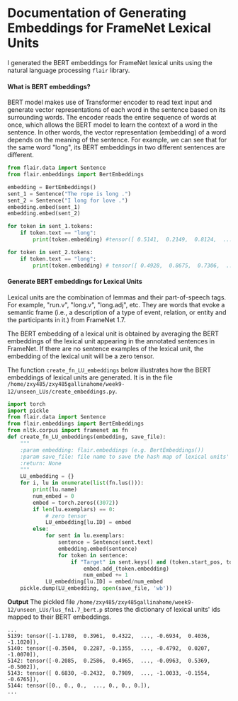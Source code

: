 # Documentation of Generating Embeddings for FrameNet Lexical Units

I generated the BERT embeddings for FrameNet lexical units using the natural language processing `flair` library. 

#### What is BERT embeddings?
BERT model makes use of Transformer encoder to read text input and generate vector representations of each word in the sentence based on its surrounding words. The encoder reads the entire sequence of words at once, which allows the BERT model to learn the context of a word in the sentence. In other words, the vector representation (embedding) of a word depends on the meaning of the sentence. For example, we can see that for the same word "long", its BERT embeddings in two different sentences are different.

```python
from flair.data import Sentence
from flair.embeddings import BertEmbeddings

embedding = BertEmbeddings()
sent_1 = Sentence("The rope is long .")
sent_2 = Sentence("I long for love .")
embedding.embed(sent_1)
embedding.embed(sent_2)

for token in sent_1.tokens:
    if token.text == "long":
        print(token.embedding) #tensor([ 0.5141,  0.2149,  0.8124,  ..., -0.1647,  0.2265,  0.0461])

for token in sent_2.tokens:
    if token.text == "long":
        print(token.embedding) # tensor([ 0.4928,  0.8675,  0.7306,  ..., -0.5213,  0.0706, -0.0010])
```

#### Generate BERT embeddings for Lexical Units
Lexical units are the combination of lemmas and their part-of-speech tags. For example, "run.v", "long.v", "long.adj", etc. They are words that evoke a semantic frame (i.e., a description of a type of event, relation, or entity and the participants in it.) from FrameNet 1.7. 

The BERT embedding of a lexical unit is obtained by averaging the BERT embeddings of the lexical unit appearing in the annotated sentences in FrameNet. If there are no sentence examples of the lexical unit, the embedding of the lexical unit will be a zero tensor.

The function `create_fn_LU_embeddings` below illustrates how the BERT embeddings of lexical units are generated. It is in the file `/home/zxy485/zxy485gallinahome/week9-12/unseen_LUs/create_embeddings.py`.

```python
import torch
import pickle
from flair.data import Sentence
from flair.embeddings import BertEmbeddings
from nltk.corpus import framenet as fn
def create_fn_LU_embeddings(embedding, save_file):
    """
    :param embedding: flair.embeddings (e.g. BertEmbeddings()) 
    :param save_file: file name to save the hash map of lexical units' IDs mapped to their respective embeddings
    :return: None
    """
    LU_embedding = {}
    for i, lu in enumerate(list(fn.lus())):
        print(lu.name)
        num_embed = 0
        embed = torch.zeros((3072))
        if len(lu.exemplars) == 0:
            # zero tensor
            LU_embedding[lu.ID] = embed
        else:
            for sent in lu.exemplars:
                sentence = Sentence(sent.text)
                embedding.embed(sentence)
                for token in sentence:
                    if "Target" in sent.keys() and (token.start_pos, token.end_pos) in sent.Target:
                        embed.add_(token.embedding)
                        num_embed += 1
            LU_embedding[lu.ID] = embed/num_embed
    pickle.dump(LU_embedding, open(save_file, 'wb'))
```

**Output**
The pickled file `/home/zxy485/zxy485gallinahome/week9-12/unseen_LUs/lus_fn1.7_bert.p` stores the dictionary of lexical units' ids mapped to their BERT embeddings.
```
...
5139: tensor([-1.1780,  0.3961,  0.4322,  ..., -0.6934,  0.4036, -1.1020]),
5140: tensor([-0.3504,  0.2287, -0.1355,  ..., -0.4792,  0.0207, -1.0070]),
5142: tensor([-0.2085,  0.2586,  0.4965,  ..., -0.0963,  0.5369, -0.5002]),
5143: tensor([ 0.6830, -0.2432,  0.7989,  ..., -1.0033, -0.1554, -0.6765]),
5144: tensor([0., 0., 0.,  ..., 0., 0., 0.]),
...
```
